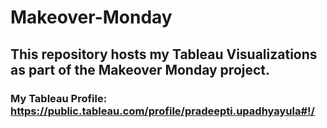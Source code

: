 # Makeover-Monday

## This repository hosts my Tableau Visualizations as part of the Makeover Monday project. 

### My Tableau Profile: https://public.tableau.com/profile/pradeepti.upadhyayula#!/
